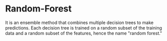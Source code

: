 # Random-Forest
 It is an ensemble method that combines multiple decision trees to make predictions. Each decision tree is trained on a random subset of the training data and a random subset of the features, hence the name "random forest."

